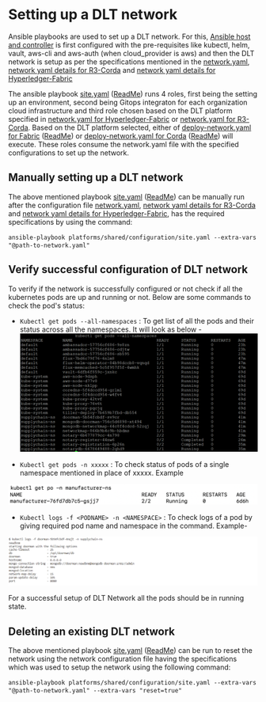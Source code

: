 # Setting up a DLT network
Ansible playbooks are used to set up a DLT network. For this, [Ansible host and controller](https://docs.ansible.com/ansible/latest/network/getting_started/basic_concepts.html) is first configured with the pre-requisites like kubectl, helm, vault, aws-cli and aws-auth (when cloud_provider is aws) and then the DLT network is setup as per the specifications mentioned in the [network.yaml](https://github.com/hyperledger-labs/blockchain-automation-framework/tree/master/platforms/hyperledger-fabric/configuration/samples/network-fabricv2.yaml), [network yaml details for R3-Corda](./corda_networkyaml.md) and [network yaml details for Hyperledger-Fabric](./fabric_networkyaml.md)

The ansible playbook [site.yaml](https://github.com/hyperledger-labs/blockchain-automation-framework/tree/master/platforms/shared/configuration/site.yaml) ([ReadMe](https://github.com/hyperledger-labs/blockchain-automation-framework/tree/master/platforms/shared/configuration/README.md)) runs 4 roles, first being the setting up an environment, second being Gitops integraton for each organization cloud infrastructure and third role chosen based on the DLT platform specified in [network.yaml for Hyperledger-Fabric](https://github.com/hyperledger-labs/blockchain-automation-framework/tree/master/platforms/hyperledger-fabric/configuration/samples/network-fabricv2.yaml) or [network.yaml for R3-Corda](https://github.com/hyperledger-labs/blockchain-automation-framework/tree/master/platforms/r3-corda/configuration/samples/network-cordav2.yaml). Based on the DLT platform selected, either of [deploy-network.yaml for Fabric](https://github.com/hyperledger-labs/blockchain-automation-framework/tree/master/platforms/hyperledger-fabric/configuration/deploy-network.yaml) ([ReadMe](https://github.com/hyperledger-labs/blockchain-automation-framework/tree/master/platforms/hyperledger-fabric/configuration/README.md)) or [deploy-network.yaml for Corda](https://github.com/hyperledger-labs/blockchain-automation-framework/tree/master/platforms/r3-corda/configuration/deploy-network.yaml) ([ReadMe](https://github.com/hyperledger-labs/blockchain-automation-framework/tree/master/platforms/r3-corda/configuration/README.md)) will execute. These roles consume the network.yaml file with the specified configurations to set up the network. 

## Manually setting up a DLT network
The above mentioned playbook [site.yaml](https://github.com/hyperledger-labs/blockchain-automation-framework/tree/master/platforms/shared/configuration/site.yaml) ([ReadMe](https://github.com/hyperledger-labs/blockchain-automation-framework/tree/master/platforms/shared/configuration/README.md)) can be manually run after the configuration file [network.yaml](https://github.com/hyperledger-labs/blockchain-automation-framework/tree/master/platforms/hyperledger-fabric/configuration/samples/network-fabricv2.yaml), [network yaml details for R3-Corda](corda_networkyaml.md) and [network yaml details for Hyperledger-Fabric](fabric_networkyaml.md), has the required specifications by using the command:
```
ansible-playbook platforms/shared/configuration/site.yaml --extra-vars "@path-to-network.yaml"
```

## Verify successful configuration of DLT network
To verify if the network is successfully configured or not check if all the kubernetes pods are up and running or not.
Below are some commands to check the pod's status:
* `Kubectl get pods --all-namespaces` : To get list of all the pods and their status across all the namespaces. It will look as below -
![](./../_static/ListOfPods.png)




* `Kubectl get pods -n xxxxx` : To check status of pods of a single namespace mentioned in place of xxxxx. Example

![](./../_static/GetOnePod.png)

* `Kubectl logs -f <PODNAME> -n <NAMESPACE>` : To check logs of a pod by giving required pod name and namespace in the command. Example-

![](./../_static/LogsOfPod.png)


For a successful setup of DLT Network all the pods should be in running state.


## Deleting an existing DLT network
The above mentioned playbook [site.yaml](https://github.com/hyperledger-labs/blockchain-automation-framework/tree/master/platforms/shared/configuration/site.yaml) ([ReadMe](https://github.com/hyperledger-labs/blockchain-automation-framework/tree/master/platforms/shared/configuration/README.md)) can be run to reset the network using the network configuration file having the specifications which was used to setup the network using the following command:
```
ansible-playbook platforms/shared/configuration/site.yaml --extra-vars "@path-to-network.yaml" --extra-vars "reset=true"
```
